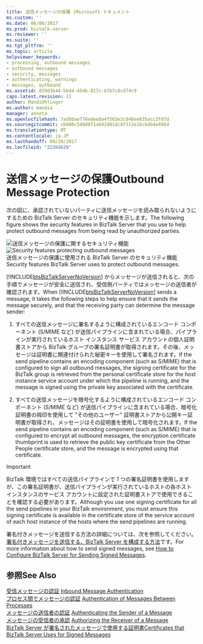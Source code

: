 ```yaml
---
title: 送信メッセージの保護 |Microsoft ドキュメント
ms.custom: ''
ms.date: 06/08/2017
ms.prod: biztalk-server
ms.reviewer: ''
ms.suite: ''
ms.tgt_pltfrm: ''
ms.topic: article
helpviewer_keywords:
- processing, outbound messages
- outbound messages
- security, messages
- authenticating, warnings
- messages, outbound
ms.assetid: 839d3b44-bb44-454b-817c-67b7c8cd74c9
caps.latest.revision: 11
author: MandiOhlinger
ms.author: mandia
manager: anneta
ms.openlocfilehash: 7adbbae776edee8a4f563e2cd48ee035acc3fd7d
ms.sourcegitcommit: cb908c540d8f1a692d01dc8f313e16cb4b4e696d
ms.translationtype: MT
ms.contentlocale: ja-JP
ms.lasthandoff: 09/20/2017
ms.locfileid: "22264626"
---
```

# <a name="outbound-message-protection"></a><span data-ttu-id="cdfaa-102">送信メッセージの保護</span><span class="sxs-lookup"><span data-stu-id="cdfaa-102">Outbound Message Protection</span></span>
<span data-ttu-id="cdfaa-103">次の図に、承認されていないパーティに送信メッセージを読み取られないようにするための BizTalk Server のセキュリティ機能を示します。</span><span class="sxs-lookup"><span data-stu-id="cdfaa-103">The following figure shows the security features in BizTalk Server that you use to help protect outbound messages from being read by unauthorized parties.</span></span>  
  
 <span data-ttu-id="cdfaa-104">![送信メッセージの保護に関するセキュリティ機能](../core/media/ebiz-plan-secoverview-auth-outbound.gif "ebiz_plan_secoverview_auth_outbound")</span><span class="sxs-lookup"><span data-stu-id="cdfaa-104">![Security features protecting outbound messages](../core/media/ebiz-plan-secoverview-auth-outbound.gif "ebiz_plan_secoverview_auth_outbound")</span></span>  
<span data-ttu-id="cdfaa-105">送信メッセージの保護に使用される BizTalk Server のセキュリティ機能</span><span class="sxs-lookup"><span data-stu-id="cdfaa-105">Security features BizTalk Server uses to protect outbound messages.</span></span>  
  
 <span data-ttu-id="cdfaa-106">[!INCLUDE[btsBizTalkServerNoVersion](../includes/btsbiztalkservernoversion-md.md)] からメッセージが送信されると、次の手順でメッセージが安全に送信され、受信側パーティではメッセージの送信者が確認されます。</span><span class="sxs-lookup"><span data-stu-id="cdfaa-106">When [!INCLUDE[btsBizTalkServerNoVersion](../includes/btsbiztalkservernoversion-md.md)] sends a message, it takes the following steps to help ensure that it sends the message securely, and that the receiving party can determine the message sender:</span></span>  
  
1.  <span data-ttu-id="cdfaa-107">すべての送信メッセージに署名するように構成されているエンコード コンポーネント (S/MIME など) が送信パイプラインに含まれている場合、パイプラインが実行されているホスト インスタンス サービス アカウントの個人証明書ストアから BizTalk グループの署名証明書が取得されます。その後、メッセージは証明書に関連付けられた秘密キーを使用して署名されます。</span><span class="sxs-lookup"><span data-stu-id="cdfaa-107">If the send pipeline contains an encoding component (such as S/MIME) that is configured to sign all outbound messages, the signing certificate for the BizTalk group is retrieved from the personal certificate store for the host instance service account under which the pipeline is running, and the message is signed using the private key associated with the certificate.</span></span>  
  
2.  <span data-ttu-id="cdfaa-108">すべての送信メッセージを暗号化するように構成されているエンコード コンポーネント (S/MIME など) が送信パイプラインに含まれている場合、暗号化証明書の拇印を使用して "その他のユーザー" 証明書ストアから公開キー証明書が取得され、メッセージはその証明書を使用して暗号化されます。</span><span class="sxs-lookup"><span data-stu-id="cdfaa-108">If the send pipeline contains an encoding component (such as S/MIME) that is configured to encrypt all outbound messages, the encryption certificate thumbprint is used to retrieve the public key certificate from the Other People certificate store, and the message is encrypted using that certificate.</span></span>  
  
> [!IMPORTANT]
>  <span data-ttu-id="cdfaa-109">BizTalk 環境ではすべての送信パイプラインで 1 つの署名証明書を使用しますが、この署名証明書が、送信パイプラインが実行されているホストの各ホスト インスタンスのサービス アカウントに設定された証明書ストアで使用できることを確認する必要があります。</span><span class="sxs-lookup"><span data-stu-id="cdfaa-109">Although you use one signing certificate for all the send pipelines in your BizTalk environment, you must ensure this signing certificate is available in the certificate store of the service account of each host instance of the hosts where the send pipelines are running.</span></span>  
  
 <span data-ttu-id="cdfaa-110">署名付きメッセージを送信する方法の詳細については、次を参照してください。[署名付きメッセージを送信する、BizTalk Server を構成する方法](../core/how-to-configure-biztalk-server-for-sending-signed-messages.md)です。</span><span class="sxs-lookup"><span data-stu-id="cdfaa-110">For more information about how to send signed messages, see [How to Configure BizTalk Server for Sending Signed Messages](../core/how-to-configure-biztalk-server-for-sending-signed-messages.md).</span></span>  
  
## <a name="see-also"></a><span data-ttu-id="cdfaa-111">参照</span><span class="sxs-lookup"><span data-stu-id="cdfaa-111">See Also</span></span>  
 <span data-ttu-id="cdfaa-112">[受信メッセージの認証](../core/inbound-message-authentication.md) </span><span class="sxs-lookup"><span data-stu-id="cdfaa-112">[Inbound Message Authentication](../core/inbound-message-authentication.md) </span></span>  
 <span data-ttu-id="cdfaa-113">[プロセス間でメッセージの認証](../core/authentication-of-messages-between-processes.md) </span><span class="sxs-lookup"><span data-stu-id="cdfaa-113">[Authentication of Messages Between Processes](../core/authentication-of-messages-between-processes.md) </span></span>  
 <span data-ttu-id="cdfaa-114">[メッセージの送信者の認証](../core/authenticating-the-sender-of-a-message.md) </span><span class="sxs-lookup"><span data-stu-id="cdfaa-114">[Authenticating the Sender of a Message](../core/authenticating-the-sender-of-a-message.md) </span></span>  
 <span data-ttu-id="cdfaa-115">[メッセージの受信者の承認](../core/authorizing-the-receiver-of-a-message.md) </span><span class="sxs-lookup"><span data-stu-id="cdfaa-115">[Authorizing the Receiver of a Message](../core/authorizing-the-receiver-of-a-message.md) </span></span>  
 [<span data-ttu-id="cdfaa-116">BizTalk Server が署名されたメッセージで使用する証明書</span><span class="sxs-lookup"><span data-stu-id="cdfaa-116">Certificates that BizTalk Server Uses for Signed Messages</span></span>](../core/certificates-that-biztalk-server-uses-for-signed-messages.md)